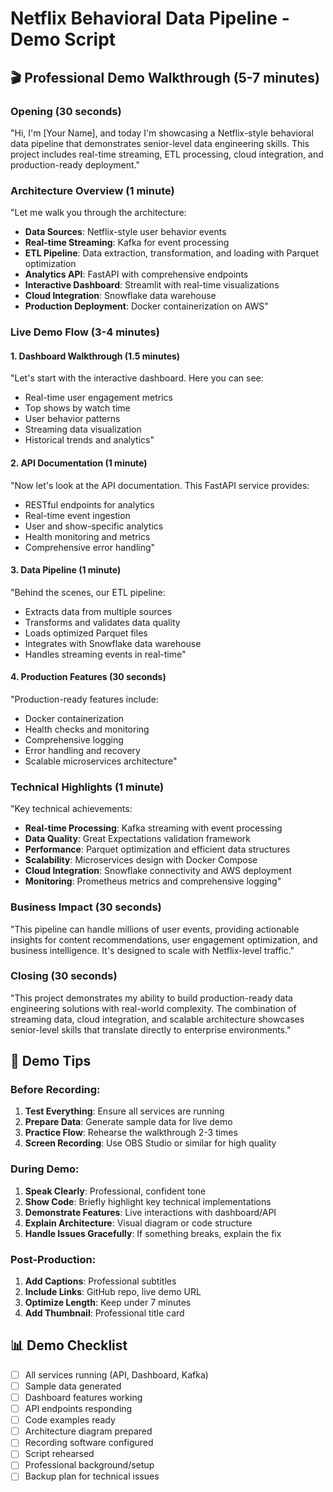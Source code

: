 # Netflix Behavioral Data Pipeline - Demo Script

## 🎬 **Professional Demo Walkthrough (5-7 minutes)**

### **Opening (30 seconds)**
"Hi, I'm [Your Name], and today I'm showcasing a Netflix-style behavioral data pipeline that demonstrates senior-level data engineering skills. This project includes real-time streaming, ETL processing, cloud integration, and production-ready deployment."

### **Architecture Overview (1 minute)**
"Let me walk you through the architecture:
- **Data Sources**: Netflix-style user behavior events
- **Real-time Streaming**: Kafka for event processing
- **ETL Pipeline**: Data extraction, transformation, and loading with Parquet optimization
- **Analytics API**: FastAPI with comprehensive endpoints
- **Interactive Dashboard**: Streamlit with real-time visualizations
- **Cloud Integration**: Snowflake data warehouse
- **Production Deployment**: Docker containerization on AWS"

### **Live Demo Flow (3-4 minutes)**

#### **1. Dashboard Walkthrough (1.5 minutes)**
"Let's start with the interactive dashboard. Here you can see:
- Real-time user engagement metrics
- Top shows by watch time
- User behavior patterns
- Streaming data visualization
- Historical trends and analytics"

#### **2. API Documentation (1 minute)**
"Now let's look at the API documentation. This FastAPI service provides:
- RESTful endpoints for analytics
- Real-time event ingestion
- User and show-specific analytics
- Health monitoring and metrics
- Comprehensive error handling"

#### **3. Data Pipeline (1 minute)**
"Behind the scenes, our ETL pipeline:
- Extracts data from multiple sources
- Transforms and validates data quality
- Loads optimized Parquet files
- Integrates with Snowflake data warehouse
- Handles streaming events in real-time"

#### **4. Production Features (30 seconds)**
"Production-ready features include:
- Docker containerization
- Health checks and monitoring
- Comprehensive logging
- Error handling and recovery
- Scalable microservices architecture"

### **Technical Highlights (1 minute)**
"Key technical achievements:
- **Real-time Processing**: Kafka streaming with event processing
- **Data Quality**: Great Expectations validation framework
- **Performance**: Parquet optimization and efficient data structures
- **Scalability**: Microservices design with Docker Compose
- **Cloud Integration**: Snowflake connectivity and AWS deployment
- **Monitoring**: Prometheus metrics and comprehensive logging"

### **Business Impact (30 seconds)**
"This pipeline can handle millions of user events, providing actionable insights for content recommendations, user engagement optimization, and business intelligence. It's designed to scale with Netflix-level traffic."

### **Closing (30 seconds)**
"This project demonstrates my ability to build production-ready data engineering solutions with real-world complexity. The combination of streaming data, cloud integration, and scalable architecture showcases senior-level skills that translate directly to enterprise environments."

## 🎯 **Demo Tips**

### **Before Recording:**
1. **Test Everything**: Ensure all services are running
2. **Prepare Data**: Generate sample data for live demo
3. **Practice Flow**: Rehearse the walkthrough 2-3 times
4. **Screen Recording**: Use OBS Studio or similar for high quality

### **During Demo:**
1. **Speak Clearly**: Professional, confident tone
2. **Show Code**: Briefly highlight key technical implementations
3. **Demonstrate Features**: Live interactions with dashboard/API
4. **Explain Architecture**: Visual diagram or code structure
5. **Handle Issues Gracefully**: If something breaks, explain the fix

### **Post-Production:**
1. **Add Captions**: Professional subtitles
2. **Include Links**: GitHub repo, live demo URL
3. **Optimize Length**: Keep under 7 minutes
4. **Add Thumbnail**: Professional title card

## 📊 **Demo Checklist**

- [ ] All services running (API, Dashboard, Kafka)
- [ ] Sample data generated
- [ ] Dashboard features working
- [ ] API endpoints responding
- [ ] Code examples ready
- [ ] Architecture diagram prepared
- [ ] Recording software configured
- [ ] Script rehearsed
- [ ] Professional background/setup
- [ ] Backup plan for technical issues 